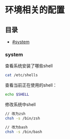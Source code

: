 # 环境相关的配置

## 目录

* [#system](系统变量)

### system

查看系统安装了哪些shell

```sh
cat /etc/shells
```

查看当前正在使用的shell：

```sh
echo $SHELL
```

修改系统中shell

```sh
// 改为zsh
chsh -s /bin/zsh

// 改为bash
chsh -s /bin/bash
```
